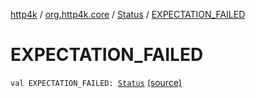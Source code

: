 [http4k](../../index.md) / [org.http4k.core](../index.md) / [Status](index.md) / [EXPECTATION_FAILED](./-e-x-p-e-c-t-a-t-i-o-n_-f-a-i-l-e-d.md)

# EXPECTATION_FAILED

`val EXPECTATION_FAILED: `[`Status`](index.md) [(source)](https://github.com/http4k/http4k/blob/master/http4k-core/src/main/kotlin/org/http4k/core/Status.kt#L47)